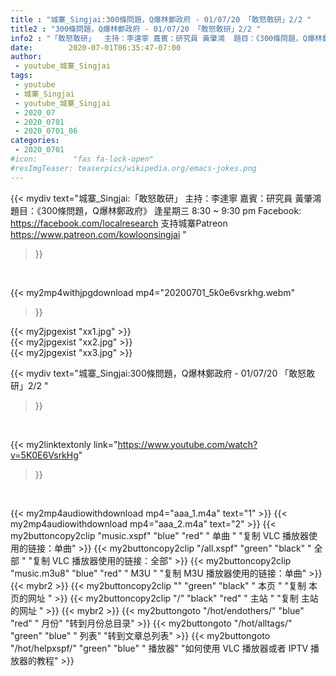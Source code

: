 ```yaml
---
title : "城寨_Singjai:300條問題，Q爆林鄭政府 - 01/07/20 「敢怒敢研」2/2 "
title2 : "300條問題，Q爆林鄭政府 - 01/07/20 「敢怒敢研」2/2 "
info2 : "「敢怒敢研」  主持：李達寧 嘉賓：研究員 黃肇鴻  題目：《300條問題，Q爆林鄭政府》  逢星期三 8:30 ~ 9:30 pm  Facebook: https://facebook.com/localresearch  支持城寨Patreon https://www.patreon.com/kowloonsingjai "
date:        2020-07-01T06:35:47-07:00
author:
 - youtube_城寨_Singjai
tags:
 - youtube
 - 城寨_Singjai
 - youtube_城寨_Singjai
 - 2020_07
 - 2020_0701
 - 2020_0701_06
categories:
 - 2020_0701
#icon:        "fas fa-lock-open"
#resImgTeaser: teaserpics/wikipedia.org/emacs-jokes.png
---
```


{{< mydiv text="城寨_Singjai:「敢怒敢研」  主持：李達寧 嘉賓：研究員 黃肇鴻  題目：《300條問題，Q爆林鄭政府》  逢星期三 8:30 ~ 9:30 pm  Facebook: https://facebook.com/localresearch  支持城寨Patreon https://www.patreon.com/kowloonsingjai "
>}}
<br>


{{< my2mp4withjpgdownload mp4="20200701_5k0e6vsrkhg.webm"
>}}

{{< my2jpgexist "xx1.jpg" >}}<br>
{{< my2jpgexist "xx2.jpg" >}}<br>
{{< my2jpgexist "xx3.jpg" >}}<br>



{{< mydiv text="城寨_Singjai:300條問題，Q爆林鄭政府 - 01/07/20 「敢怒敢研」2/2 "
>}}
<br>

{{< my2linktextonly link="https://www.youtube.com/watch?v=5K0E6VsrkHg"
>}}


<br>

{{< my2mp4audiowithdownload mp4="aaa_1.m4a"    text="1" >}}
{{< my2mp4audiowithdownload mp4="aaa_2.m4a"    text="2" >}}
{{< my2buttoncopy2clip "music.xspf"        "blue"   "red"    " 单曲 "  "复制 VLC 播放器使用的链接：单曲" >}} {{< my2buttoncopy2clip "/all.xspf"         "green"  "black"  " 全部 "  "复制 VLC 播放器使用的链接：全部" >}} {{< my2buttoncopy2clip "music.m3u8"        "blue"   "red"    " M3U  "    "复制 M3U 播放器使用的链接：单曲" >}} {{< mybr2 >}} {{< my2buttoncopy2clip ""                  "green"  "black"  " 本页 "    "复制 本页的网址 " >}} {{< my2buttoncopy2clip "/"                 "black"  "red"    " 主站 "    "复制 主站的网址 " >}} {{< mybr2 >}} {{< my2buttongoto      "/hot/endothers/"   "blue"   "red"    " 月份"   "转到月份总目录" >}} {{< my2buttongoto      "/hot/alltags/"     "green"  "blue"   " 列表"   "转到文章总列表" >}} {{< my2buttongoto      "/hot/helpxspf/"    "green"  "blue"   " 播放器" "如何使用 VLC 播放器或者 IPTV 播放器的教程" >}} 
